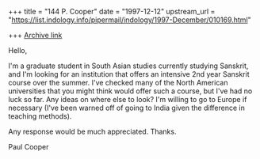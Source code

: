 +++
title = "144 P. Cooper"
date = "1997-12-12"
upstream_url = "https://list.indology.info/pipermail/indology/1997-December/010169.html"

+++
[Archive link](https://list.indology.info/pipermail/indology/1997-December/010169.html)

Hello,

I'm a graduate student in South Asian studies currently studying Sanskrit,
and I'm looking for an institution that offers an intensive 2nd year
Sanskrit course over the summer.  I've checked many of the North American
universities that you might think would offer such a course, but I've had
no luck so far.  Any ideas on where else to look?  I'm willing to go to
Europe if necessary (I've been warned off of going to India given the
difference in teaching methods).

Any response would be much appreciated.  Thanks.

Paul Cooper



